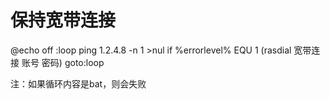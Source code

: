 # 保持宽带连接

@echo off
:loop
ping 1.2.4.8 -n 1 >nul
if %errorlevel% EQU 1 (rasdial 宽带连接 账号 密码)
goto:loop

注：如果循环内容是bat，则会失败
